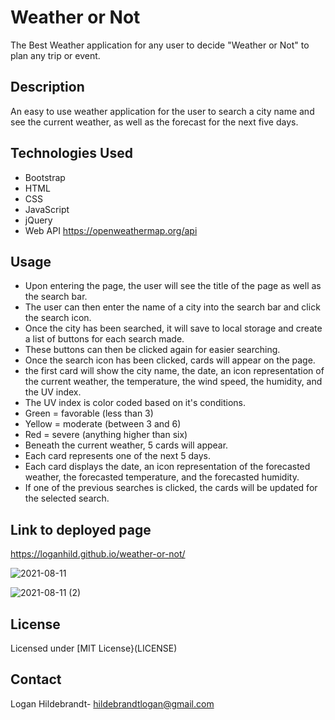 # Weather or Not
The Best Weather application for any user to decide "Weather or Not" to plan any trip or event.

## Description

An easy to use weather application for the user to search a city name and see the current weather, as well as the forecast for the next five days.

## Technologies Used

* Bootstrap
* HTML
* CSS
* JavaScript
* jQuery
* Web API https://openweathermap.org/api

## Usage

* Upon entering the page, the user will see the title of the page as well as the search bar.
* The user can then enter the name of a city into the search bar and click the search icon.
* Once the city has been searched, it will save to local storage and create a list of buttons for each search made.
* These buttons can then be clicked again for easier searching.
* Once the search icon has been clicked, cards will appear on the page.
* the first card will show the city name, the date, an icon representation of the current weather, the temperature, the wind speed, the humidity, and the UV index.
* The UV index is color coded based on it's conditions.
* Green = favorable (less than 3)
* Yellow = moderate (between 3 and 6)
* Red = severe (anything higher than six)
* Beneath the current weather, 5 cards will appear.
* Each card represents one of the next 5 days.
* Each card displays the date, an icon representation of the forecasted weather, the forecasted temperature, and the forecasted humidity.
* If one of the previous searches is clicked, the cards will be updated for the selected search.

## Link to deployed page
https://loganhild.github.io/weather-or-not/

![2021-08-11](https://user-images.githubusercontent.com/82903685/128989327-f4b24a43-0960-4797-b13b-7504d644afcd.png)

![2021-08-11 (2)](https://user-images.githubusercontent.com/82903685/128989744-a8149fc5-7e7b-4edb-93b5-d76a1223baff.png)

## License
Licensed under [MIT License}(LICENSE)

## Contact

Logan Hildebrandt- hildebrandtlogan@gmail.com
